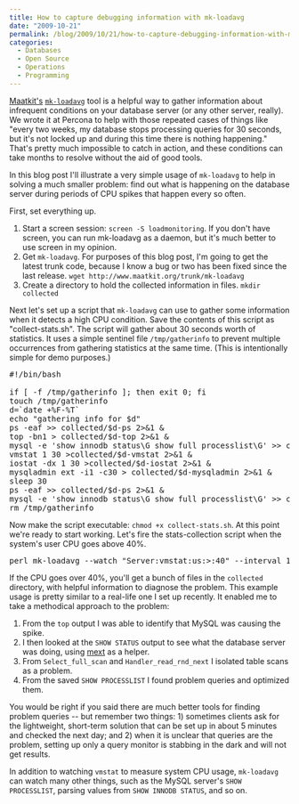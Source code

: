 ```yaml
---
title: How to capture debugging information with mk-loadavg
date: "2009-10-21"
permalink: /blog/2009/10/21/how-to-capture-debugging-information-with-mk-loadavg/
categories:
  - Databases
  - Open Source
  - Operations
  - Programming
---
```

[Maatkit's][1] [`mk-loadavg`][2] tool is a helpful way to gather information about infrequent conditions on your database server (or any other server, really). We wrote it at Percona to help with those repeated cases of things like "every two weeks, my database stops processing queries for 30 seconds, but it's not locked up and during this time there is nothing happening." That's pretty much impossible to catch in action, and these conditions can take months to resolve without the aid of good tools.

In this blog post I'll illustrate a very simple usage of `mk-loadavg` to help in solving a much smaller problem: find out what is happening on the database server during periods of CPU spikes that happen every so often.

First, set everything up.

1.  Start a screen session: `screen -S loadmonitoring`. If you don't have screen, you can run mk-loadavg as a daemon, but it's much better to use screen in my opinion.
2.  Get `mk-loadavg`. For purposes of this blog post, I'm going to get the latest trunk code, because I know a bug or two has been fixed since the last release. `wget http://www.maatkit.org/trunk/mk-loadavg`
3.  Create a directory to hold the collected information in files. `mkdir collected`

Next let's set up a script that `mk-loadavg` can use to gather some information when it detects a high CPU condition. Save the contents of this script as "collect-stats.sh". The script will gather about 30 seconds worth of statistics. It uses a simple sentinel file `/tmp/gatherinfo` to prevent multiple occurrences from gathering statistics at the same time. (This is intentionally simple for demo purposes.)

<pre>
#!/bin/bash

if [ -f /tmp/gatherinfo ]; then exit 0; fi
touch /tmp/gatherinfo
d=`date +%F-%T`
echo "gathering info for $d"
ps -eaf >> collected/$d-ps 2>&1 &
top -bn1 > collected/$d-top 2>&1 &
mysql -e 'show innodb status\G show full processlist\G' >> collected/$d-innodbstatus 2>&1 &
vmstat 1 30 >collected/$d-vmstat 2>&1 &
iostat -dx 1 30 >collected/$d-iostat 2>&1 &
mysqladmin ext -i1 -c30 > collected/$d-mysqladmin 2>&1 &
sleep 30
ps -eaf >> collected/$d-ps 2>&1 &
mysql -e 'show innodb status\G show full processlist\G' >> collected/$d-innodbstatus 2>&1 &
rm /tmp/gatherinfo
</pre>

Now make the script executable: `chmod +x collect-stats.sh`. At this point we're ready to start working. Let's fire the stats-collection script when the system's user CPU goes above 40%.<cod>

<pre>perl mk-loadavg --watch "Server:vmstat:us:>:40" --interval 1 --execute collect-stats.sh
</pre></code> 

If the CPU goes over 40%, you'll get a bunch of files in the `collected` directory, with helpful information to diagnose the problem. This example usage is pretty similar to a real-life one I set up recently. It enabled me to take a methodical approach to the problem: 
1.  From the `top` output I was able to identify that MySQL was causing the spike.
2.  I then looked at the `SHOW STATUS` output to see what the database server was doing, using [mext][3] as a helper.
3.  From `Select_full_scan` and `Handler_read_rnd_next` I isolated table scans as a problem.
4.  From the saved `SHOW PROCESSLIST` I found problem queries and optimized them.

You would be right if you said there are much better tools for finding problem queries -- but remember two things: 1) sometimes clients ask for the lightweight, short-term solution that can be set up in about 5 minutes and checked the next day; and 2) when it is unclear that queries are the problem, setting up only a query monitor is stabbing in the dark and will not get results.

In addition to watching `vmstat` to measure system CPU usage, `mk-loadavg` can watch many other things, such as the MySQL server's `SHOW PROCESSLIST`, parsing values from `SHOW INNODB STATUS`, and so on.

 [1]: http://www.maatkit.org/
 [2]: http://www.maatkit.org/doc/mk-loadavg.html
 [3]: http://www.xaprb.com/blog/2009/10/13/using-mext-to-format-saved-mysqladmin-output-nicely/
